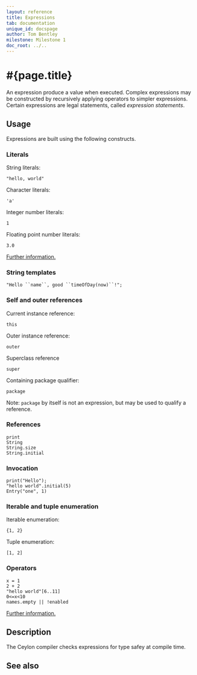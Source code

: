 ```yaml
---
layout: reference
title: Expressions
tab: documentation
unique_id: docspage
author: Tom Bentley
milestone: Milestone 1
doc_root: ../..
---
```


# #{page.title}

An expression produce a value when executed. Complex expressions
may be constructed by recursively applying operators to simpler
expressions. Certain expressions are legal statements, called 
_expression statements_.

## Usage 

Expressions are built using the following constructs. 


### Literals

String literals:

<!-- try: -->
    "hello, world"

Character literals:

<!-- try: -->
    'a'

Integer number literals:

<!-- try: -->
    1

Floating point number literals:

<!-- try: -->
    3.0
    
[Further information.](../#literals)

### String templates

<!-- try: -->
    "Hello ``name``, good ``timeOfDay(now)``!";
    
### Self and outer references 

Current instance reference:

<!-- try: -->
    this
    
Outer instance reference:

<!-- try: -->
    outer
    
Superclass reference

<!-- try: -->
    super
    
Containing package qualifier:

<!-- try: -->
    package

Note: `package` by itself is not an expression, but may be
used to qualify a reference.

### References

<!-- try: -->
    print
    String
    String.size
    String.initial

### Invocation

<!-- try: -->
    print("Hello");
    "hello world".initial(5)
    Entry("one", 1)
    
### Iterable and tuple enumeration

Iterable enumeration:

<!-- try: -->
    {1, 2}
    
Tuple enumeration:

<!-- try: -->
    [1, 2]

### Operators

<!-- try: -->
    x = 1
    2 + 2
    "hello world"[6..11]
    0<=x<10
    names.empty || !enabled

[Further information.](../#operators)


## Description

The Ceylon compiler checks expressions for type safey at compile time.

## See also

